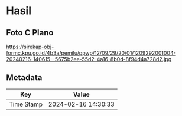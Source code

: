 # Hasil

## Foto C Plano

https://sirekap-obj-formc.kpu.go.id/4b3a/pemilu/ppwp/12/09/29/20/01/1209292001004-20240216-140615--5675b2ee-55d2-4a16-8b0d-8f94d4a728d2.jpg


## Metadata

| Key        | Value               |
| ---------- | ------------------- |
| Time Stamp | 2024-02-16 14:30:33 |



